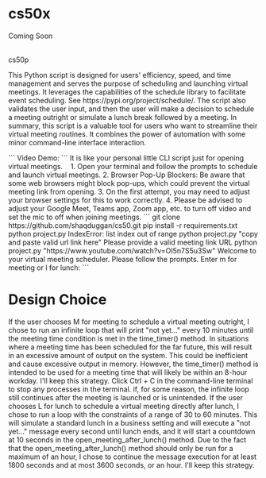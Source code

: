 <h1>cs50x</h1>
<p>Coming Soon</p>
<br>
</h1>cs50p</h1>
<p>
  This Python script is designed for users' efficiency, speed, and time management and serves the purpose of scheduling and launching virtual meetings.
  It leverages the capabilities of the schedule library to facilitate event scheduling. See https://pypi.org/project/schedule/.
  The script also validates the user input, and then the user will make a decision to schedule a meeting outright or simulate a lunch break followed by a meeting.
  In summary, this script is a valuable tool for users who want to streamline their virtual meeting routines. It combines the power of automation with some minor command-line interface interaction.
</p> 
```
Video Demo: <https://www.youtube.com/watch?v=OI5n7S5u3Sw>
```
  It is like your personal little CLI script just for opening virtual meetings.
  
  1. Open your terminal and follow the prompts to schedule and launch virtual meetings.
  2. Browser Pop-Up Blockers: Be aware that some web browsers might block pop-ups, which could prevent the virtual meeting link from opening.
  3. On the first attempt, you may need to adjust your browser settings for this to work correctly.
  4. Please be advised to adjust your Google Meet, Teams app, Zoom app, etc. to turn off video and set the mic to off when joining meetings.
``` 
  git clone https://github.com/shaqduggan/cs50.git
  pip install -r requirements.txt
  python project.py
  IndexError: list index out of range
  python project.py "copy and paste valid url link here"
  Please provide a valid meeting link URL
  python project.py "https://www.youtube.com/watch?v=OI5n7S5u3Sw"
  Welcome to your virtual meeting scheduler. Please follow the prompts.
  Enter m for meeting or l for lunch:
```
<h1>Design Choice</h1>
<p>
  If the user chooses M for meeting to schedule a virtual meeting outright, I chose to run an infinite loop that will print "not yet..." every 10 minutes until the meeting time condition is met in the time_timer() method.
  In situations where a meeting time has been scheduled for the far future, this will result in an excessive amount of output on the system. This could be inefficient and cause excessive output in memory.
  However, the time_timer() method is intended to be used for a meeting time that will likely be within an 8-hour workday. I'll keep this strategy.
  Click Ctrl + C in the command-line terminal to stop any processes in the terminal. if, for some reason, the infinite loop still continues after the meeting is launched or is unintended.
  If the user chooses L for lunch to schedule a virtual meeting directly after lunch, I chose to run a loop with the constraints of a range of 30 to 60 minutes.
  This will simulate a standard lunch in a business setting and will execute a "not yet..." message every second until lunch ends, and it will start a countdown at 10 seconds in the open_meeting_after_lunch() method.
  Due to the fact that the open_meeting_after_lunch() method should only be run for a maximum of an hour, I chose to continue the message execution for at least 1800 seconds and at most 3600 seconds, or an hour. I'll keep this strategy.
</p>
